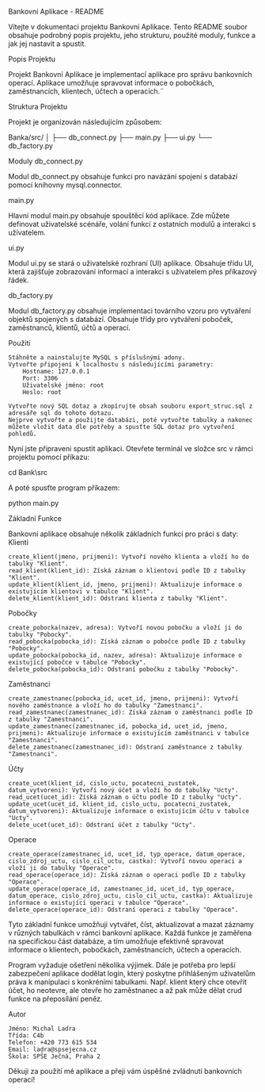 Bankovní Aplikace - README

Vítejte v dokumentaci projektu Bankovní Aplikace. Tento README soubor obsahuje podrobný popis projektu, jeho strukturu, použité moduly, funkce a jak jej nastavit a spustit.

Popis Projektu

Projekt Bankovní Aplikace je implementací aplikace pro správu bankovních operací. Aplikace umožňuje spravovat informace o pobočkách, zaměstnancích, klientech, účtech a operacích.¨

Struktura Projektu

Projekt je organizován následujícím způsobem:


Banka/src/
│
├── db_connect.py
├── main.py
├── ui.py
└── db_factory.py

Moduly
db_connect.py

Modul db_connect.py obsahuje funkci pro navázání spojení s databází pomocí knihovny mysql.connector.

main.py

Hlavní modul main.py obsahuje spouštěcí kód aplikace. Zde můžete definovat uživatelské scénáře, volání funkcí z ostatních modulů a interakci s uživatelem.

ui.py

Modul ui.py se stará o uživatelské rozhraní (UI) aplikace. Obsahuje třídu UI, která zajišťuje zobrazování informací a interakci s uživatelem přes příkazový řádek.

db_factory.py

Modul db_factory.py obsahuje implementaci továrního vzoru pro vytváření objektů spojených s databází. Obsahuje třídy pro vytváření poboček, zaměstnanců, klientů, účtů a operací.

Použití

    Stáhněte a nainstalujte MySQL s příslušnými adony.
    Vytvořte připojení k localhostu s následujícími parametry:
        Hostname: 127.0.0.1
        Port: 3306
        Uživatelské jméno: root
        Heslo: root

    Vytvořte nový SQL dotaz a zkopírujte obsah souboru export_struc.sql z adresáře sql do tohoto dotazu.
    Nejprve vytvořte a použijte databázi, poté vytvořte tabulky a nakonec můžete vložit data dle potřeby a spusťte SQL dotaz pro vytvoření pohledů.

Nyní jste připraveni spustit aplikaci. Otevřete terminál ve složce src v rámci projektu pomocí příkazu:


cd Bank\src

A poté spusťte program příkazem:

python main.py




Základní Funkce

Bankovní aplikace obsahuje několik základních funkcí pro práci s daty:
Klienti

    create_klient(jmeno, prijmeni): Vytvoří nového klienta a vloží ho do tabulky "Klient".
    read_klient(klient_id): Získá záznam o klientovi podle ID z tabulky "Klient".
    update_klient(klient_id, jmeno, prijmeni): Aktualizuje informace o existujícím klientovi v tabulce "Klient".
    delete_klient(klient_id): Odstraní klienta z tabulky "Klient".

Pobočky

    create_pobocka(nazev, adresa): Vytvoří novou pobočku a vloží ji do tabulky "Pobocky".
    read_pobocka(pobocka_id): Získá záznam o pobočce podle ID z tabulky "Pobocky".
    update_pobocka(pobocka_id, nazev, adresa): Aktualizuje informace o existující pobočce v tabulce "Pobocky".
    delete_pobocka(pobocka_id): Odstraní pobočku z tabulky "Pobocky".

Zaměstnanci

    create_zamestnanec(pobocka_id, ucet_id, jmeno, prijmeni): Vytvoří nového zaměstnance a vloží ho do tabulky "Zamestnanci".
    read_zamestnanec(zamestnanec_id): Získá záznam o zaměstnanci podle ID z tabulky "Zamestnanci".
    update_zamestnanec(zamestnanec_id, pobocka_id, ucet_id, jmeno, prijmeni): Aktualizuje informace o existujícím zaměstnanci v tabulce "Zamestnanci".
    delete_zamestnanec(zamestnanec_id): Odstraní zaměstnance z tabulky "Zamestnanci".

Účty

    create_ucet(klient_id, cislo_uctu, pocatecni_zustatek, datum_vytvoreni): Vytvoří nový účet a vloží ho do tabulky "Ucty".
    read_ucet(ucet_id): Získá záznam o účtu podle ID z tabulky "Ucty".
    update_ucet(ucet_id, klient_id, cislo_uctu, pocatecni_zustatek, datum_vytvoreni): Aktualizuje informace o existujícím účtu v tabulce "Ucty".
    delete_ucet(ucet_id): Odstraní účet z tabulky "Ucty".

Operace

    create_operace(zamestnanec_id, ucet_id, typ_operace, datum_operace, cislo_zdroj_uctu, cislo_cil_uctu, castka): Vytvoří novou operaci a vloží ji do tabulky "Operace".
    read_operace(operace_id): Získá záznam o operaci podle ID z tabulky "Operace".
    update_operace(operace_id, zamestnanec_id, ucet_id, typ_operace, datum_operace, cislo_zdroj_uctu, cislo_cil_uctu, castka): Aktualizuje informace o existující operaci v tabulce "Operace".
    delete_operace(operace_id): Odstraní operaci z tabulky "Operace".

Tyto základní funkce umožňují vytvářet, číst, aktualizovat a mazat záznamy v různých tabulkách v rámci bankovní aplikace. Každá funkce je zaměřena na specifickou část databáze, a tím umožňuje efektivně spravovat informace o klientech, pobočkách, zaměstnancích, účtech a operacích.


Program vyžaduje ošetření několika výjimek. Dále je potřeba pro lepší zabezpečení aplikace dodělat login, který poskytne přihlášeným uživatelům práva k manipulaci s konkréními tabulkami. 
Např. klient který chce otevřít účet, ho neotevre, ale otevře ho zaměstnanec a až pak může dělat crud funkce na přeposílání peněz. 






Autor

    Jméno: Michal Ladra
    Třída: C4b
    Telefon: +420 773 615 534
    Email: ladra@spsejecna.cz
    Škola: SPŠE Ječná, Praha 2

Děkuji za použití mé aplikace a přeji vám úspěšné zvládnutí bankovních operací!
